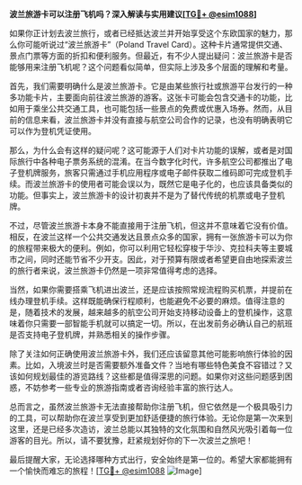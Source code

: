 **波兰旅游卡可以注册飞机吗？深入解读与实用建议[[TG💪+ @esim1088](https://t.me/s/esim1088)]**

如果你正计划去波兰旅行，或者已经抵达波兰并开始享受这个东欧国家的魅力，那么你可能听说过“波兰旅游卡”（Poland Travel Card）。这种卡片通常提供交通、景点门票等方面的折扣和便利服务。但最近，有不少人提出疑问：波兰旅游卡是否能够用来注册飞机呢？这个问题看似简单，但实际上涉及多个层面的理解和考量。

首先，我们需要明确什么是波兰旅游卡。它是由某些旅行社或旅游平台发行的一种多功能卡片，主要面向前往波兰旅游的游客。这张卡可能会包含交通卡的功能，比如用于乘坐公共交通工具，也可能包括一些景点的免费或优惠入场券。然而，从目前的信息来看，波兰旅游卡并没有直接与航空公司合作的记录，也没有明确表明它可以作为登机凭证使用。

那么，为什么会有这样的疑问呢？这可能源于人们对卡片功能的误解，或者是对国际旅行中各种电子票务系统的混淆。在当今数字化时代，许多航空公司都推出了电子登机牌服务，旅客只需通过手机应用程序或电子邮件获取二维码即可完成登机手续。而波兰旅游卡的使用者可能会误以为，既然它是电子化的，也应该具备类似的功能。但事实上，波兰旅游卡的设计初衷并不是为了替代传统的机票或电子登机牌。

不过，尽管波兰旅游卡本身不能直接用于注册飞机，但这并不意味着它没有价值。相反，在波兰这样一个公共交通发达且景点众多的国家，拥有一张旅游卡可以为你的旅程带来极大的便利。例如，你可以利用它轻松穿梭于华沙、克拉科夫等主要城市之间，同时还能节省不少开支。因此，对于预算有限或者希望更自由地探索波兰的旅行者来说，波兰旅游卡仍然是一项非常值得考虑的选择。

当然，如果你需要搭乘飞机进出波兰，还是应该按照常规流程购买机票，并提前在线办理登机手续。这样既能确保行程顺利，也能避免不必要的麻烦。值得注意的是，随着技术的发展，越来越多的航空公司开始支持移动设备上的登机操作，这意味着你只需要一部智能手机就可以搞定一切。所以，在出发前务必确认自己的航班是否支持电子登机牌，并熟悉相关的操作步骤。

除了关注如何正确使用波兰旅游卡外，我们还应该留意其他可能影响旅行体验的因素。比如，入境波兰时是否需要额外准备文件？当地有哪些特色美食不容错过？又该如何规划最佳的游览路线？这些都是值得深思的问题。如果你对这些问题感到困惑，不妨参考一些专业的旅游指南或者咨询经验丰富的旅行达人。

总而言之，虽然波兰旅游卡无法直接帮助你注册飞机，但它依然是一个极具吸引力的工具，可以帮助你在波兰享受到更加舒适便捷的旅行体验。无论你是第一次来到这里，还是已经多次造访，波兰总能以其独特的文化氛围和自然风光吸引着每一位游客的目光。所以，请不要犹豫，赶紧规划好你的下一次波兰之旅吧！

最后提醒大家，无论选择哪种方式出行，安全始终是第一位的。希望大家都能拥有一个愉快而难忘的旅程！[[TG💪+ @esim1088](https://t.me/s/esim1088) ![Image](https://i.postimg.cc/4NQfJmqS/Snipaste-2025-05-13-00-14-12.png)]